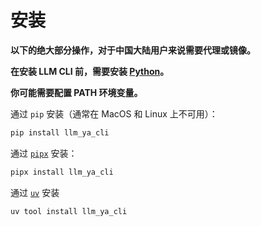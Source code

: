 # 安装
**以下的绝大部分操作，对于中国大陆用户来说需要代理或镜像。**

**在安装 LLM CLI 前，需要安装 [Python](https://www.python.org/downloads/)。**

**你可能需要配置 PATH 环境变量。**

通过 `pip` 安装（通常在 MacOS 和 Linux 上不可用）：
```bash
pip install llm_ya_cli
```

通过 [`pipx`](https://pipx.pypa.io/) 安装：
```bash
pipx install llm_ya_cli
```

通过 [`uv`](https://docs.astral.sh/uv/getting-started/installation/) 安装
```bash
uv tool install llm_ya_cli
```